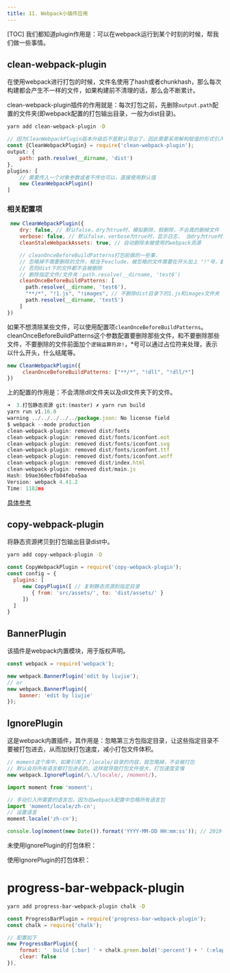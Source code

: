 ```yaml
---
title: 11. Webpack小插件应用
---
```

[TOC]
我们都知道plugin作用是：可以在webpack运行到某个时刻的时候，帮我们做一些事情。
## clean-webpack-plugin
在使用webpack进行打包的时候，文件名使用了hash或者chunkhash，那么每次构建都会产生不一样的文件，如果构建前不清理的话，那么会不断累计。

clean-webpack-plugin插件的作用就是：每次打包之前，先删除`output.path`配置的文件夹(即webpack配置的打包输出目录，一般为dist目录)。

```bash
yarn add clean-webpack-plugin -D
```
```js
// 因为CleanWebpackPlugin版本升级后不是默认导出了，因此需要采用解构赋值的形式引入
const {CleanWebpackPlugin} = require('clean-webpack-plugin');
output: {
    path: path.resolve(__dirname, 'dist')
},
plugins: [
    // 需要传入一个对象参数或者不传也可以，直接使用默认值
    new CleanWebpackPlugin()
]
```
### 相关配置项
```js
 new CleanWebpackPlugin({
    dry: false, // 默认false，dry为true时，模拟删除，假删除，不会真的删掉文件
    verbose: false, // 默认false，verbose为true时，显示日志， 当dry为true时，总是会打印日志，不管verbose是什么值
    cleanStaleWebpackAssets: true, // 自动删除未被使用的webpack资源

    // cleanOnceBeforeBuildPatterns打包前做的一些事，
    // 忽略掉不需要删除的文件，相当于exclude，被忽略的文件需要在开头加上 "!"号，数组中必须带有"**/*"通配符
    // 否则dist下的文件都不会被删除
    // 删除指定文件/文件夹：path.resolve(__dirname, 'test6')
    cleanOnceBeforeBuildPatterns: [
  	  path.resolve(__dirname, 'test6'),
  	  "**/*", "!1.js", "!images", // 不删除dist目录下的1.js和images文件夹
  	  path.resolve(__dirname, 'test5')
    ]
})
```
如果不想清除某些文件，可以使用配置项`cleanOnceBeforeBuildPatterns`。
cleanOnceBeforeBuildPatterns这个参数配置要删除那些文件，和不要删除那些文件，不要删除的文件前面加个`逻辑运算符非!`，*号可以通过占位符来处理，表示以什么开头，什么结尾等。
```js
new CleanWebpackPlugin({
     cleanOnceBeforeBuildPatterns: ["**/*", "!dll", "!dll/*"]
})
```
上的配置的作用是：不会清除dll文件夹以及dll文件夹下的文件。

```js
➜  3.打包静态资源 git:(master) ✗ yarn run build
yarn run v1.16.0
warning ../../../../../package.json: No license field
$ webpack --mode production
clean-webpack-plugin: removed dist/fonts
clean-webpack-plugin: removed dist/fonts/iconfont.eot
clean-webpack-plugin: removed dist/fonts/iconfont.svg
clean-webpack-plugin: removed dist/fonts/iconfont.ttf
clean-webpack-plugin: removed dist/fonts/iconfont.woff
clean-webpack-plugin: removed dist/index.html
clean-webpack-plugin: removed dist/main.js
Hash: b9ae360ecfb04feba5aa
Version: webpack 4.41.2
Time: 1182ms
```
[具体参考](https://www.qinshenxue.com/article/2019-06-05-16-55-58.html)
## copy-webpack-plugin
将静态资源拷贝到打包输出目录dist中。
```bash
yarn add copy-webpack-plugin -D
```
```js
const CopyWebpackPlugin = require('copy-webpack-plugin');
const config = {
  plugins: [
     new CopyPlugin([ // 复制静态资源到指定目录
        { from: 'src/assets/', to: 'dist/assets/' }
     ])
  ]
}
```
## BannerPlugin
该插件是webpack内置模块，用于版权声明。
```js
const webpack = require('webpack');

new webpack.BannerPlugin('edit by liujie');
// or
new webpack.BannerPlugin({
    banner: 'edit by liujie'
});
```
## IgnorePlugin
这是webpack内置插件，其作用是：忽略第三方包指定目录，让这些指定目录不要被打包进去，从而加快打包速度，减小打包文件体积。
```js
// moment这个库中，如果引用了./locale/目录的内容，就忽略掉，不会被打包
// 默认会将所有语言都打包进去的。这样就导致打包文件很大，打包速度变慢
new webpack.IgnorePlugin(/\.\/locale/, /moment/),
```
```js
import moment from 'moment';

// 手动引入所需要的语言包，因为在webpack配置中忽略所有语言包
import 'moment/locale/zh-cn';
// 设置语言
moment.locale('zh-cn');

console.log(moment(new Date()).format('YYYY-MM-DD HH:mm:ss')); // 2019-09-27 14:27:01
```
未使用IgnorePlugin的打包体积：
<img :src="$withBase('/webpack4/ingnore2.png')" alt="">

使用IgnorePlugin的打包体积：
<img :src="$withBase('/webpack4/ignore.png')" alt="">

# progress-bar-webpack-plugin
```bash
yarn add progress-bar-webpack-plugin chalk -D
```
```js
const ProgressBarPlugin = require('progress-bar-webpack-plugin');
const chalk = require('chalk');

// 配置如下
new ProgressBarPlugin({
    format: '  build [:bar] ' + chalk.green.bold(':percent') + ' (:elapsed seconds)',
    clear: false
}),
```